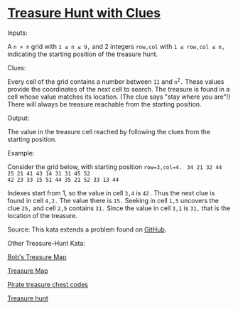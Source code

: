 # [Treasure Hunt with Clues](https://www.codewars.com/kata/treasure-hunt-with-clues "https://www.codewars.com/kata/66c0fec80a2a28b2a451d408")

Inputs:

A <code>n × n</code> grid with <code>1 &le; n &le; 9,</code> and 2 integers <code>row,col</code> with <code>1 &le; row,col &le; n,</code> indicating the starting position of the treasure hunt. 

Clues:

Every cell of the grid contains a number between <code>11</code> and <code>n<sup>2</sup>.</code> These values provide the coordinates of the next cell to search. The treasure is found in a cell whose value matches its location. (The clue says "stay where you are"!) There will always be treasure reachable from the starting position.

Output: 

The value in the treasure cell reached by following the clues from the starting position.

Example:

Consider the grid below, with starting position <code>row=3,col=4.</code> 
<code> 
34 21 32 44 25 
21 41 43 14 31 
31 45 52 42 23 
33 15 51 44 35 
21 52 33 13 44 
</code>

Indexes start from 1, so the value in cell <code>3,4</code> is <code>42.</code> Thus the next clue is found in cell <code>4,2.</code> The value there is <code>15.</code> Seeking in cell <code>1,5</code> uncovers the clue <code>25,</code> and cell <code>2,5</code> contains <code>31.</code> Since the value in cell <code>3,1</code> is <code>31,</code> that is the location of the treasure. 

Source: This kata extends a problem found on [GitHub](https://github.com/HoanVanHuynh/Programming-Practice-Problems--treasure-hunts).

Other Treasure-Hunt Kata: 

[Bob's Treasure Map](https://www.codewars.com/kata/5c3d3b73c48b71654d5eb15c)

[Treasure Map](https://www.codewars.com/kata/57d63b45ec1670518c000259)

[Pirate treasure chest codes](https://www.codewars.com/kata/595fb7d8de9d34743f000162)

[Treasure hunt](https://www.codewars.com/kata/556032250449c422d200004a)
